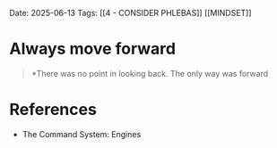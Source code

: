 Date: 2025-06-13
Tags: [[4 - CONSIDER PHLEBAS]] [[MINDSET]] 


# Always move forward

>*There was no point in looking back. The only way was forward
# References
- The Command System: Engines 
 